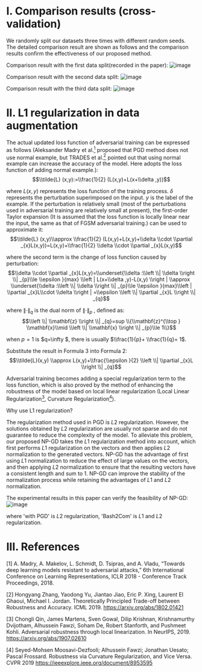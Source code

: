 I. Comparison results (cross-validation)
==========================================
We randomly split our datasets three times with different random seeds. The detailed comparison result are shown as follows and the comparison results confirm the effectiveness of our proposed method.

Comparison result with the first data split(recorded in the paper):
![image](https://user-images.githubusercontent.com/93321396/218019291-af236217-215a-46a1-ae34-73484908ab64.png)

Comparison result with the second data split:
![image](https://user-images.githubusercontent.com/93321396/218021307-e30927dd-b223-4ad5-8ece-ad8ef7be26d6.png)

Comparison result with the third data split:
![image](https://user-images.githubusercontent.com/93321396/218024395-dbc4d5be-4138-4e67-9800-b4f405064a98.png)

II. L1 regularization in data augmentation
==========================================
The actual updated loss function of adversarial training can be expressed as follows (Aleksander Madry et al.[<sup>1</sup>](#refer-id) proposed that PGD method does not use normal example, but TRADES et al.[<sup>2</sup>](#refer-id) pointed out that using normal example can increase the accuracy of the model. Here adopts the loss function of adding normal example.):
$$\\tilde{L} (x,y):=\\frac{1}{2} (L(x,y)+L(x+\\delta ,y))$$

where $L(x,y)$ represents the loss function of the training process. $\delta$ represents the perturbation superimposed on the input. $y$ is the label of the example.
If the perturbation is relatively small (most of the perturbations used in adversarial training are relatively small at present), the first-order Taylor expansion (It is assumed that the loss function is locally linear near the input, the same as that of FGSM adversarial training.) can be used to approximate it:
$$\\tilde{L} (x,y)\\approx \\frac{1}{2} (L(x,y)+L(x,y)+\\delta \\cdot \\partial _{x}L(x,y))=L(x,y)+\\frac{1}{2} \\delta \\cdot \\partial _{x}L(x,y)$$

where the second term is the change of loss function caused by perturbation:
$$\\delta \\cdot \\partial _{x}L(x,y)=\\underset{\\delta :\\left \\| \\delta  \\right \\| _{p}\\le \\epsilon }{max} \\left | L(x+\\delta ,y)-L(x,y) \\right | \\approx \\underset{\\delta :\\left \\| \\delta  \\right \\| _{p}\\le \\epsilon }{max}\\left | \\partial _{x}L\\cdot \\delta   \\right | =\\epsilon \\left \\| \\partial _{x}L \\right \\| _{q}$$

where $\left \| \cdot  \right \| _{q}$ is the dual norm of $\left \| \cdot  \right \| _{p}$ , defined as:
$$\\left \\| \\mathbf{z}   \\right \\| _{q}=sup \\{\\mathbf{z}^{\\top } \\mathbf{x}\\mid \\left \\| \\mathbf{x}   \\right \\| _{p}\\le 1\\}$$

when $p=1$ is $q=\infty $, there is usually $\\frac{1}{p}+ \\frac{1}{q}= 1$.

Substitute the result in Formula 3 into Formula 2:
$$\\tilde{L}(x,y) \\approx L(x,y)+\\frac{\\epsilon }{2} \\left \\| \\partial _{x}L  \\right \\| _{q}$$

Adversarial training becomes adding a special regularization term to the loss function, which is also proved by the method of enhancing the robustness of the model based on local linear regularization (Local Linear Regularization[<sup>3</sup>](#refer-id), Curvature Regularization[<sup>4</sup>](#refer-id)).

Why use L1 regularization?

The regularization method used in PGD is $L2$ regularization. However, the solutions obtained by $L2$ regularization are usually not sparse and do not guarantee to reduce the complexity of the model. 
To alleviate this problem, our proposed NP-GD takes the $L1$ regularization method into account, which first performs $L1$ regularization on the vectors and then applies $L2$ normalization to the generated vectors.
NP-GD has the advantage of first using $L1$ normalization to reduce the effect of large values on the vectors, and then applying $L2$ normalization to ensure that the resulting vectors have a consistent length and sum to 1. 
NP-GD can improve the stability of the normalization process while retaining the advantages of $L1$ and $L2$ normalization.

The experimental results in this paper can verify the feasibility of NP-GD:
![image](https://user-images.githubusercontent.com/93321396/218145656-62b81025-63a9-4641-b336-98f08c9cb397.png)

where 'with PGD' is $L2$ regularization, 'Bash2Com' is $L1$ and $L2$ regularization.

III. References
==========================================
<div id="refer-id"></div>
[1] A. Madry, A. Makelov, L. Schmidt, D. Tsipras, and A. Vladu, “Towards deep learning models resistant to adversarial attacks,” 6th International Conference on Learning Representations, ICLR 2018 - Conference Track Proceedings, 2018.

[2] Hongyang Zhang, Yaodong Yu, Jiantao Jiao, Eric P. Xing, Laurent El Ghaoui, Michael I. Jordan. Theoretically Principled Trade-off between Robustness and Accuracy. ICML 2019. https://arxiv.org/abs/1802.01421

[3] Chongli Qin, James Martens, Sven Gowal, Dilip Krishnan, Krishnamurthy Dvijotham, Alhussein Fawzi, Soham De, Robert Stanforth, and Pushmeet Kohli. Adversarial robustness through local linearization. In NeurIPS, 2019. https://arxiv.org/abs/1907.02610

[4] Seyed-Mohsen Moosavi-Dezfooli; Alhussein Fawzi; Jonathan Uesato; Pascal Frossard. Robustness via Curvature Regularization, and Vice Versa. CVPR 2019 https://ieeexplore.ieee.org/document/8953595

